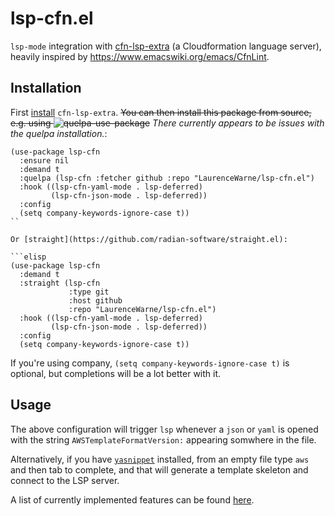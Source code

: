 # lsp-cfn.el

`lsp-mode` integration with [cfn-lsp-extra](https://github.com/LaurenceWarne/cfn-lsp-extra) (a Cloudformation language server), heavily inspired by https://www.emacswiki.org/emacs/CfnLint.

## Installation

First [install](https://github.com/LaurenceWarne/cfn-lsp-extra#installation) `cfn-lsp-extra`.  ~~You can then install this package from source, e.g. using ![quelpa-use-package](https://github.com/quelpa/quelpa-use-package)~~ *There currently appears to be issues with the quelpa installation.*:

```elisp
(use-package lsp-cfn
  :ensure nil
  :demand t
  :quelpa (lsp-cfn :fetcher github :repo "LaurenceWarne/lsp-cfn.el")
  :hook ((lsp-cfn-yaml-mode . lsp-deferred)
         (lsp-cfn-json-mode . lsp-deferred))
  :config
  (setq company-keywords-ignore-case t))
``

Or [straight](https://github.com/radian-software/straight.el):

```elisp
(use-package lsp-cfn
  :demand t
  :straight (lsp-cfn
	         :type git
	         :host github
             :repo "LaurenceWarne/lsp-cfn.el")
  :hook ((lsp-cfn-yaml-mode . lsp-deferred)
         (lsp-cfn-json-mode . lsp-deferred))
  :config
  (setq company-keywords-ignore-case t))
```

If you're using company, `(setq company-keywords-ignore-case t)` is optional, but completions will be a lot better with it.

## Usage

The above configuration will trigger `lsp` whenever a `json` or `yaml` is opened with the string `AWSTemplateFormatVersion:` appearing somwhere in the file.

Alternatively, if you have [`yasnippet`](https://github.com/joaotavora/yasnippet) installed, from an empty file type `aws` and then tab to complete, and that will generate a template skeleton and connect to the LSP server.

A list of currently implemented features can be found [here](https://github.com/LaurenceWarne/cfn-lsp-extra#features).

